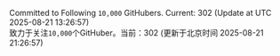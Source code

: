 Committed to Following `10,000` GitHubers. Current: <!-- FOLLOWING_COUNT -->302<!-- FOLLOWING_COUNT --> (Update at UTC <!-- LAST_UPDATED -->2025-08-21 13:26:57<!-- LAST_UPDATED -->)<br>
致力于关注`10,000`个GitHuber。当前：<!-- FOLLOWING_COUNT -->302<!-- FOLLOWING_COUNT --> (更新于北京时间 <!-- LAST_UPDATED_CST -->2025-08-21 21:26:57<!-- LAST_UPDATED_CST -->)
